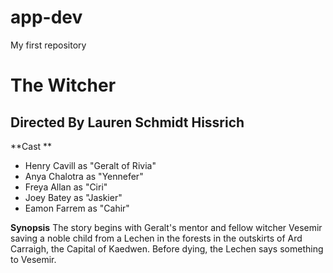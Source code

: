 # app-dev
My first repository

# The Witcher
## Directed By Lauren Schmidt Hissrich
 
 **Cast **
 - Henry Cavill as "Geralt of Rivia"
 - Anya Chalotra as "Yennefer"
 - Freya Allan as "Ciri"
 - Joey Batey as "Jaskier"
 - Eamon Farrem as "Cahir"

**Synopsis**
The story begins with Geralt's mentor and fellow witcher Vesemir saving a noble child from a Lechen in the forests in the outskirts of Ard Carraigh, the Capital of Kaedwen. Before dying, the Lechen says something to Vesemir.


 
